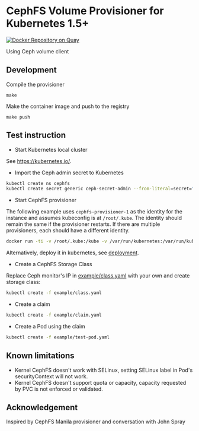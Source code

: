 # CephFS Volume Provisioner for Kubernetes 1.5+

[![Docker Repository on Quay](https://quay.io/repository/external_storage/cephfs-provisioner/status "Docker Repository on Quay")](https://quay.io/repository/external_storage/cephfs-provisioner)

Using Ceph volume client

## Development

Compile the provisioner
```console
make
```

Make the container image and push to the registry
```console
make push
```

## Test instruction

* Start Kubernetes local cluster

See https://kubernetes.io/.

* Import the Ceph admin secret to Kubernetes

```bash
kubectl create ns cephfs
kubectl create secret generic ceph-secret-admin --from-literal=secret="$(ceph auth get-key client.admin)" --namespace=cephfs
```

* Start CephFS provisioner

The following example uses `cephfs-provisioner-1` as the identity for the instance and assumes kubeconfig is at `/root/.kube`. The identity should remain the same if the provisioner restarts. If there are multiple provisioners, each should have a different identity.

```bash
docker run -ti -v /root/.kube:/kube -v /var/run/kubernetes:/var/run/kubernetes --privileged --net=host  cephfs-provisioner /usr/local/bin/cephfs-provisioner -master=http://127.0.0.1:8080 -kubeconfig=/kube/config -id=cephfs-provisioner-1
```

Alternatively, deploy it in kubernetes, see [deployment](deploy/README.md).

* Create a CephFS Storage Class

Replace Ceph monitor's IP in [example/class.yaml](example/class.yaml) with your own and create storage class:

```bash
kubectl create -f example/class.yaml
```

* Create a claim

```bash
kubectl create -f example/claim.yaml
```

* Create a Pod using the claim

```bash
kubectl create -f example/test-pod.yaml
```


## Known limitations

* Kernel CephFS doesn't work with SELinux, setting SELinux label in Pod's securityContext will not work.
* Kernel CephFS doesn't support quota or capacity, capacity requested by PVC is not enforced or validated.

## Acknowledgement

Inspired by CephFS Manila provisioner and conversation with John Spray
